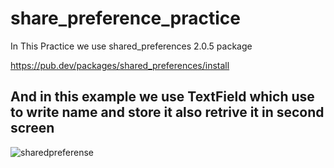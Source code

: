 # share_preference_practice

In This Practice we use shared_preferences 2.0.5 package 

https://pub.dev/packages/shared_preferences/install

## And in this example we use TextField which use to write name and store it also retrive it in second screen

![sharedpreferense](https://user-images.githubusercontent.com/66919295/113039593-7603ca00-91b5-11eb-8e42-d5a595d6183a.png)


